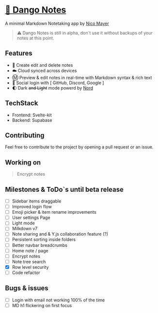 # [🍡 Dango Notes](dango-notes.vercel.app)

A minimal Markdown Notetaking app by [Nico Mayer](https://github.com/Nico-Mayer)

> ⚠️ Dango Notes is still in alpha, don`t use it without backups of your notes at this point.

## Features

-   📃 Create edit and delete notes
-   ☁️ Cloud synced across devices
-   Ⓜ️ Preview & edit notes in real-time with Markdown syntax & rich text
-   👤 Social login with [ GitHub, Discord, Google ]
-   🌓 Dark ~~and Light~~ mode powerd by [Nord](https://www.nordtheme.com/docs/colors-and-palettes)

## TechStack

-   Frontend: Svelte-kit
-   Backend: Supabase

## Contributing

Feel free to contribute to the project by opening a pull request or an issue.

## Working on

> Encrypt notes

## Milestones & ToDo`s until beta release

-   [ ] Sidebar items draggable
-   [ ] Improved login flow
-   [ ] Emoji picker & item rename improvements
-   [ ] User settings Page
-   [ ] Light mode
-   [ ] Milkdown v7
-   [ ] Note sharing and & Y.js collaboration feature (?)
-   [ ] Persistent sorting inside folders
-   [ ] Better navbar breadcrumbs
-   [ ] Home note / page
-   [ ] Encrypt notes
-   [ ] Note tree search
-   [x] Row level security
-   [ ] Code refactor

## Bugs & issues

-   [ ] Login with email not working 100% of the time
-   [ ] MD h1 flickering on first focus
